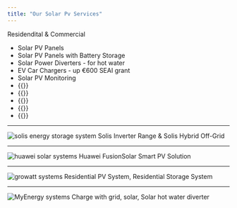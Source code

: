 ```yaml
---
title: "Our Solar Pv Services"
---
```

Residendital & Commercial

- Solar PV Panels
- Solar PV Panels with Battery Storage
- Solar Power Diverters - for hot water
- EV Car Chargers - up €600 SEAI grant
- Solar PV Monitoring
- {{<extlink text="Solis with Energy Storage" href="https://www.solisinverters.com/uk/Residential-Solutions.html#page1/" icon="fa fa-external-link">}}
- {{<extlink text="Huawei Residential Smart PV & ESS Solution" href="https://solar.huawei.com/en/" icon="fa fa-external-link">}}
- {{<extlink text="Growatt Solar PV Systems" href="https://us.growatt.com/solutions/off-grid-storage-system" icon="fa fa-external-link">}}
- {{<extlink text="Victron ESS Systems" href="https://www.victronenergy.com/" icon="fa fa-external-link">}}
- {{<extlink text="My Energi Systems" href="https://www.myenergi.com/ie" icon="fa fa-external-link">}}

---

![solis energy storage system ](../images/solis1.png)  Solis Inverter Range & Solis Hybrid Off-Grid

---

![huawei solar systems ](../images/huawei1.png)  Huawei FusionSolar Smart PV Solution

---

![growatt systems ](../images/growatt.png)  Residential PV System, Residential Storage System

---

![MyEnergy systems ](../images/myenergy.png)  Charge with grid, solar, Solar hot water diverter